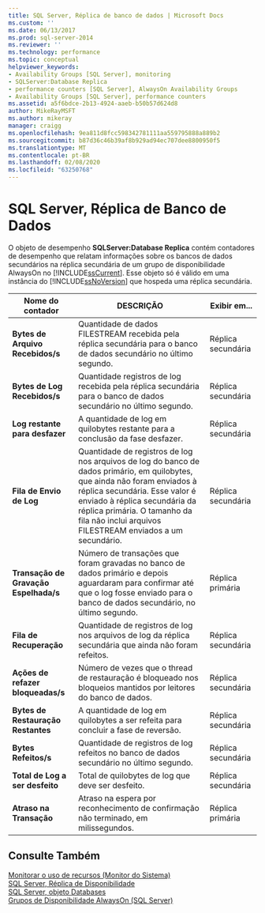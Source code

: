 ```yaml
---
title: SQL Server, Réplica de banco de dados | Microsoft Docs
ms.custom: ''
ms.date: 06/13/2017
ms.prod: sql-server-2014
ms.reviewer: ''
ms.technology: performance
ms.topic: conceptual
helpviewer_keywords:
- Availability Groups [SQL Server], monitoring
- SQLServer:Database Replica
- performance counters [SQL Server], AlwaysOn Availability Groups
- Availability Groups [SQL Server], performance counters
ms.assetid: a5f6bdce-2b13-4924-aaeb-b50b57d624d8
author: MikeRayMSFT
ms.author: mikeray
manager: craigg
ms.openlocfilehash: 9ea811d8fcc598342781111aa559795888a889b2
ms.sourcegitcommit: b87d36c46b39af8b929ad94ec707dee8800950f5
ms.translationtype: MT
ms.contentlocale: pt-BR
ms.lasthandoff: 02/08/2020
ms.locfileid: "63250768"
---
```

# <a name="sql-server-database-replica"></a>SQL Server, Réplica de Banco de Dados
  O objeto de desempenho **SQLServer:Database Replica** contém contadores de desempenho que relatam informações sobre os bancos de dados secundários na réplica secundária de um grupo de disponibilidade AlwaysOn no [!INCLUDE[ssCurrent](../../includes/sscurrent-md.md)]. Esse objeto só é válido em uma instância do [!INCLUDE[ssNoVersion](../../includes/ssnoversion-md.md)] que hospeda uma réplica secundária.  
  
|Nome do contador|DESCRIÇÃO|Exibir em...|  
|------------------|-----------------|--------------|  
|**Bytes de Arquivo Recebidos/s**|Quantidade de dados FILESTREAM recebida pela réplica secundária para o banco de dados secundário no último segundo.|Réplica secundária|  
|**Bytes de Log Recebidos/s**|Quantidade registros de log recebida pela réplica secundária para o banco de dados secundário no último segundo.|Réplica secundária|  
|**Log restante para desfazer**|A quantidade de log em quilobytes restante para a conclusão da fase desfazer.|Réplica secundária|  
|**Fila de Envio de Log**|Quantidade de registros de log nos arquivos de log do banco de dados primário, em quilobytes, que ainda não foram enviados à réplica secundária. Esse valor é enviado à réplica secundária da réplica primária. O tamanho da fila não inclui arquivos FILESTREAM enviados a um secundário.|Réplica secundária|  
|**Transação de Gravação Espelhada/s**|Número de transações que foram gravadas no banco de dados primário e depois aguardaram para confirmar até que o log fosse enviado para o banco de dados secundário, no último segundo.|Réplica primária|  
|**Fila de Recuperação**|Quantidade de registros de log nos arquivos de log da réplica secundária que ainda não foram refeitos.|Réplica secundária|  
|**Ações de refazer bloqueadas/s**|Número de vezes que o thread de restauração é bloqueado nos bloqueios mantidos por leitores do banco de dados.|Réplica secundária|  
|**Bytes de Restauração Restantes**|A quantidade de log em quilobytes a ser refeita para concluir a fase de reversão.|Réplica secundária|  
|**Bytes Refeitos/s**|Quantidade de registros de log refeitos no banco de dados secundário no último segundo.|Réplica secundária|  
|**Total de Log a ser desfeito**|Total de quilobytes de log que deve ser desfeito.|Réplica secundária|  
|**Atraso na Transação**|Atraso na espera por reconhecimento de confirmação não terminado, em milissegundos.|Réplica primária|  
  
## <a name="see-also"></a>Consulte Também  
 [Monitorar o uso de recursos &#40;Monitor do Sistema&#41;](monitor-resource-usage-system-monitor.md)   
 [SQL Server, Réplica de Disponibilidade](sql-server-availability-replica.md)   
 [SQL Server, objeto Databases](sql-server-databases-object.md)   
 [Grupos de Disponibilidade AlwaysOn (SQL Server)](../../database-engine/availability-groups/windows/always-on-availability-groups-sql-server.md)  
  
  
